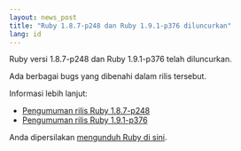 ```yaml
---
layout: news_post
title: "Ruby 1.8.7-p248 dan Ruby 1.9.1-p376 diluncurkan"
lang: id
---
```


Ruby versi 1.8.7-p248 dan Ruby 1.9.1-p376 telah diluncurkan.

Ada berbagai bugs yang dibenahi dalam rilis tersebut.

Informasi lebih lanjut:

* [Pengumuman rilis Ruby 1.8.7-p248][1]
* [Pengumuman rilis Ruby 1.9.1-p376][2]

Anda dipersilakan [mengunduh Ruby di sini][3].



[1]: http://www.ruby-lang.org/en/news/2009/12/25/ruby-1-8-7-p248-released/ 
[2]: http://www.ruby-lang.org/en/news/2009/12/07/ruby-1-9-1-p376-is-released/ 
[3]: http://preview.ruby-lang.org/id/downloads/ 
